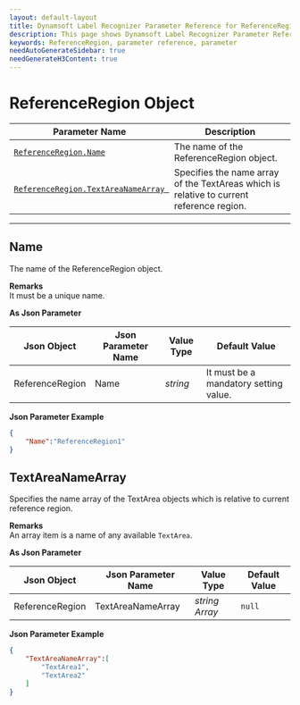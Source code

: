 ```yaml
---
layout: default-layout
title: Dynamsoft Label Recognizer Parameter Reference for ReferenceRegion Object
description: This page shows Dynamsoft Label Recognizer Parameter Reference for ReferenceRegion Object.
keywords: ReferenceRegion, parameter reference, parameter
needAutoGenerateSidebar: true
needGenerateH3Content: true
---
```


# ReferenceRegion Object

 | Parameter Name | Description |
 | -------------- | ----------- | 
 | [`ReferenceRegion.Name`](#name) | The name of the ReferenceRegion object. |
 | [`ReferenceRegion.TextAreaNameArray `](#textareanamearray) | Specifies the name array of the TextAreas which is relative to current reference region. |

---


## Name
The name of the ReferenceRegion object.  

**Remarks**    
It must be a unique name.

**As Json Parameter**

| Json Object |	Json Parameter Name | Value Type | Default Value |
| ----------- | ------------------- | ---------- | ------------- |
| ReferenceRegion | Name | *string* | It must be a mandatory setting value. |

**Json Parameter Example**   
```json
{
    "Name":"ReferenceRegion1"
}
```





## TextAreaNameArray
Specifies the name array of the TextArea objects which is relative to current reference region. 

**Remarks**   
An array item is a name of any available `TextArea`.    

**As Json Parameter**

| Json Object |	Json Parameter Name |	Value Type | Default Value |
| ----------- | ------------------- | ---------- | ------------- |
| ReferenceRegion | TextAreaNameArray | *string Array* | `null` |


**Json Parameter Example**   
```json
{
    "TextAreaNameArray":[
        "TextArea1",
        "TextArea2"
    ]
}
```


